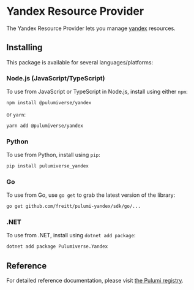 # Yandex Resource Provider

The Yandex Resource Provider lets you manage [yandex](https://www.pulumi.com/registry/packages/yandex/) resources.

## Installing

This package is available for several languages/platforms:

### Node.js (JavaScript/TypeScript)

To use from JavaScript or TypeScript in Node.js, install using either `npm`:

```bash
npm install @pulumiverse/yandex
```

or `yarn`:

```bash
yarn add @pulumiverse/yandex
```

### Python

To use from Python, install using `pip`:

```bash
pip install pulumiverse_yandex
```

### Go

To use from Go, use `go get` to grab the latest version of the library:

```bash
go get github.com/freitt/pulumi-yandex/sdk/go/...
```

### .NET

To use from .NET, install using `dotnet add package`:

```bash
dotnet add package Pulumiverse.Yandex
```

## Reference

For detailed reference documentation, please visit [the Pulumi registry](https://www.pulumi.com/registry/packages/yandex/api-docs/).

